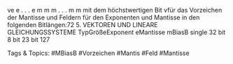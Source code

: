 ve e . . . e m m m . . . m m
mit dem höchstwertigen Bit vfür das Vorzeichen der Mantisse und Feldern für den Exponenten und
Mantisse in den folgenden Bitlängen:72 5. VEKTOREN UND LINEARE GLEICHUNGSSYSTEME
TypGrößeExponent eMantisse mBiasB
single 32 bit 8 bit 23 bit 127

   Tags & Topics:
   #MBiasB
   #Vorzeichen
   #Mantis
   #Feld
   #Mantisse